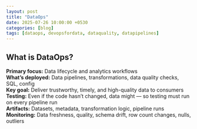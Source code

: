 ```yaml
---
layout: post
title: "DataOps"
date: 2025-07-26 10:00:00 +0530
categories: [blog]
tags: [dataops, devopsfordata, dataquality, datapipelines]
---
```


## What is DataOps?

**Primary focus:** Data lifecycle and analytics workflows  
**What’s deployed:** Data pipelines, transformations, data quality checks, SQL, config  
**Key goal:** Deliver trustworthy, timely, and high-quality data to consumers  
**Testing:** Even if the code hasn’t changed, data might — so testing must run on every pipeline run  
**Artifacts:** Datasets, metadata, transformation logic, pipeline runs  
**Monitoring:** Data freshness, quality, schema drift, row count changes, nulls, outliers


